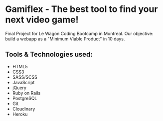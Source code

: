# Gamiflex - The best tool to find your next video game!

Final Project for Le Wagon Coding Bootcamp in Montreal. Our objective: build a webapp as a "Minimum Viable Product" in 10 days.

## Tools & Technologies used:

* HTML5
* CSS3
* SASS/SCSS
* JavaScript
* jQuery
* Ruby on Rails
* PostgreSQL
* Git
* Cloudinary
* Heroku
